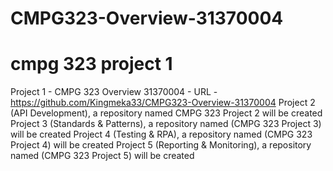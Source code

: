 # CMPG323-Overview-31370004


# cmpg 323 project 1
Project 1 - CMPG 323 Overview 31370004 - URL -https://github.com/Kingmeka33/CMPG323-Overview-31370004
Project 2 (API Development), a repository named CMPG 323 Project 2 will be created
Project 3 (Standards & Patterns), a repository named (CMPG 323 Project 3) will be created
Project 4 (Testing & RPA), a repository named (CMPG 323 Project 4) will be created
Project 5 (Reporting & Monitoring), a repository named (CMPG 323 Project 5) will be created


